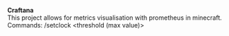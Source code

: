 **Craftana**  
This project allows for metrics visualisation with prometheus in minecraft. Commands:
/setclock <Clock ID> <Prometheus address> <threshold (max value)> <PromQL Query>